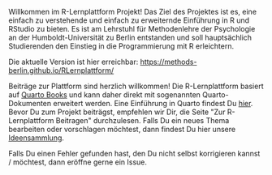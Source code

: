Willkommen im R-Lernplattform Projekt! Das Ziel des Projektes ist es, eine einfach zu verstehende und einfach zu erweiternde Einführung in R und RStudio zu bieten. Es ist am Lehrstuhl für Methodenlehre der Psychologie an der Humboldt-Universität zu Berlin entstanden und soll hauptsächlich Studierenden den Einstieg in die Programmierung mit R erleichtern. 

Die aktuelle Version ist hier erreichbar: https://methods-berlin.github.io/RLernplattform/

Beiträge zur Plattform sind herzlich willkommen! Die R-Lernplattform basiert auf [Quarto Books](https://quarto.org/docs/books/) und kann daher direkt mit sogenannten Quarto-Dokumenten erweitert werden. Eine Einführung in Quarto findest Du [hier](https://quarto.org/). Bevor Du zum Projekt beiträgst, empfehlen wir Dir, die Seite "Zur R-Lernplattform Beitragen" durchzulesen. Falls Du ein neues Thema bearbeiten oder vorschlagen möchtest, dann findest Du hier unsere [Ideensammlung](https://github.com/Methods-Berlin/RLernplattform/blob/main/Ideensammlung.qmd). 

Falls Du einen Fehler gefunden hast, den Du nicht selbst korrigieren kannst / möchtest, dann eröffne gerne ein Issue.
